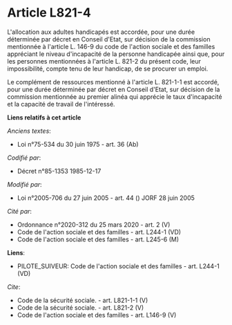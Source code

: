 # Article L821-4

L'allocation aux adultes handicapés est accordée, pour une durée déterminée par décret en Conseil d'Etat, sur décision de la
commission mentionnée à l'article L. 146-9 du code de l'action sociale et des familles appréciant le niveau d'incapacité de
la personne handicapée ainsi que, pour les personnes mentionnées à l'article L. 821-2 du présent code, leur impossibilité,
compte tenu de leur handicap, de se procurer un emploi. 

Le complément de ressources mentionné à l'article L. 821-1-1 est accordé, pour une durée déterminée par décret en Conseil
d'Etat, sur décision de la commission mentionnée au premier alinéa qui apprécie le taux d'incapacité et la capacité de
travail de l'intéressé.

**Liens relatifs à cet article**

_Anciens textes_:

  - Loi n°75-534 du 30 juin 1975 - art. 36 (Ab)

_Codifié par_:

  - Décret n°85-1353 1985-12-17

_Modifié par_:

  - Loi n°2005-706 du 27 juin 2005 - art. 44 () JORF 28 juin 2005

_Cité par_:

  - Ordonnance n°2020-312 du 25 mars 2020 - art. 2 (V)
  - Code de l'action sociale et des familles - art. L244-1 (VD)
  - Code de l'action sociale et des familles - art. L245-6 (M)

**Liens**:

  - PILOTE_SUIVEUR: Code de l'action sociale et des familles - art. L244-1 (VD)

_Cite_:

  - Code de la sécurité sociale. - art. L821-1-1 (V)
  - Code de la sécurité sociale. - art. L821-2 (V)
  - Code de l'action sociale et des familles - art. L146-9 (V)
